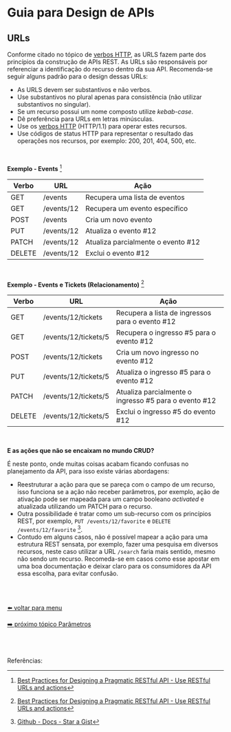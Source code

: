 # Guia para Design de APIs

## URLs

Conforme citado no tópico de [verbos HTTP](http-verbs.md), as URLS fazem parte dos princípios da construção de APIs REST. As URLs são responsáveis por referenciar a identificação do recurso dentro da sua API. Recomenda-se seguir alguns padrão para o design dessas URLs:

- As URLS devem ser substantivos e não verbos.
- Use substantivos no plural apenas para consistência (não utilizar substantivos no singular).
- Se um recurso possui um nome composto utilize _kebab-case_.
- Dê preferência para URLs em letras minúsculas.
- Use os [verbos HTTP](http-verbs.md) (HTTP/1.1) para operar estes recursos.
- Use códigos de status HTTP para representar o resultado das operações nos recursos, por exemplo: 200, 201, 404, 500, etc.

<br>

**Exemplo - Events** [^1]

Verbo | URL | Ação
--- | --- | ---
GET | /events | Recupera uma lista de eventos
GET | /events/12 | Recupera um evento específico
POST | /events | Cria um novo evento
PUT | /events/12 | Atualiza o evento #12
PATCH | /events/12 | Atualiza parcialmente o evento #12
DELETE | /events/12 | Exclui o evento #12

<br>

**Exemplo - Events e Tickets (Relacionamento)** [^1]

Verbo | URL | Ação
--- | --- | ---
GET | /events/12/tickets | Recupera a lista de ingressos para o evento #12
GET | /events/12/tickets/5 | Recupera o ingresso #5 para o evento #12
POST | /events/12/tickets | Cria um novo ingresso no evento #12
PUT | /events/12/tickets/5 | Atualiza o ingresso #5 para o evento #12
PATCH | /events/12/tickets/5 | Atualiza parcialmente o ingresso #5 para o evento #12
DELETE | /events/12/tickets/5 | Exclui o ingresso #5 do evento #12

<br>

**E as ações que não se encaixam no mundo CRUD?**

É neste ponto, onde muitas coisas acabam ficando confusas no planejamento da API, para isso existe várias abordagens:

- Reestruturar a ação para que se pareça com o campo de um recurso, isso funciona se a ação não receber parâmetros, por exemplo, ação de ativação pode ser mapeada para um campo booleano _activated_ e atualizada utilizando um PATCH para o recurso.
- Outra possibilidade é tratar como um sub-recurso com os princípios REST, por exemplo, `PUT /events/12/favorite` e `DELETE /events/12/favorite` [^2].
- Contudo em alguns casos, não é possível mapear a ação para uma estrutura REST sensata, por exemplo, fazer uma pesquisa em diversos recursos, neste caso utilizar a URL `/search` faria mais sentido, mesmo não sendo um recurso. Recomeda-se em casos como esse apostar em uma boa documentação e deixar claro para os consumidores da API essa escolha, para evitar confusão.

<br><br>

[⬅️ voltar para menu](index.md)

[➡️ próximo tópico Parâmetros](parameters.md)

<br><br>

Referências:

[^1]: [Best Practices for Designing a Pragmatic RESTful API - Use RESTful URLs and actions](https://www.vinaysahni.com/best-practices-for-a-pragmatic-restful-api#restful)
[^2]: [Github - Docs - Star a Gist](https://docs.github.com/pt/rest/reference/gists#star-a-gist)
